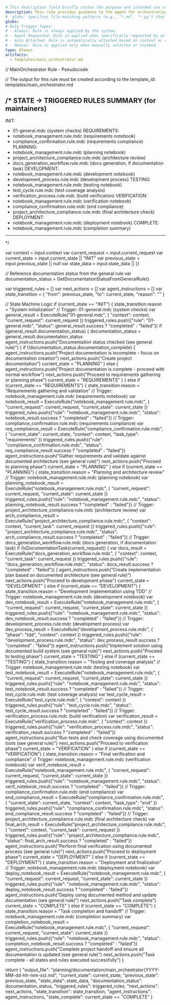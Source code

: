 ```yaml
# This description field briefly states the purpose and intended use of this rule.
description: This rule provides guidance to the agent for orchestrating the development workflow. It describes how to progress through workflow states (INIT, REQUIREMENTS, PLANNING, DEVELOPMENT, TESTING, VERIFICATION, DEPLOYMENT, COMPLETE) and when to consult other rules for specific tasks. The rule does not execute any steps automatically; it serves as a manual for the agent to follow, ensuring that each stage is addressed in the correct order and that the appropriate guidance is referenced at each step.
# 'globs' specifies file-matching patterns (e.g., "*.md", "*.py") that determine which files this rule applies to.
globs:
# Rule Trigger Types: 
# - Always: Rule is always applied by the system.
# - Agent Requested: Rule is applied when specifically requested by an agent.
# - Auto Attached: Rule is automatically attached based on context or conditions.
# - Manual: Rule is applied only when manually selected or invoked.
type: Always
artifacts:
  - templates/main_orchestrator.md
```

// MainOrchestrator Rule - Pseudocode

// The output for this rule must be created according to the template_id: templates/main_orchestrator.md

/*
STATE -> TRIGGERED RULES SUMMARY (for maintainers)
--------------------------------------------------
INIT:
  - 01-general.mdc (system checks)
REQUIREMENTS:
  - notebook_management.rule.mdc (requirements notebook)
  - compliance_confirmation.rule.mdc (requirements compliance)
PLANNING:
  - notebook_management.rule.mdc (planning notebook)
  - project_architecture_compliance.rule.mdc (architecture review)
  - docs_generation_workflow.rule.mdc (docs generation, if documentation task)
DEVELOPMENT:
  - notebook_management.rule.mdc (development notebook)
  - development_process.rule.mdc (development process)
TESTING:
  - notebook_management.rule.mdc (testing notebook)
  - test_cycle.rule.mdc (test coverage analysis)
  - verification_process.rule.mdc (build verification)
VERIFICATION:
  - notebook_management.rule.mdc (verification notebook)
  - compliance_confirmation.rule.mdc (end compliance)
  - project_architecture_compliance.rule.mdc (final architecture check)
DEPLOYMENT:
  - notebook_management.rule.mdc (deployment notebook)
COMPLETE:
  - notebook_management.rule.mdc (completion summary)
--------------------------------------------------
*/

var context = input.context
var current_request = input.current_request
var current_state = input.current_state || "INIT"
var previous_state = input.previous_state || null
var state_data = input.state_data || {}

// Reference documentation status from the general rule
var documentation_status = GetDocumentationStatusFromGeneralRule()

var triggered_rules = []
var next_actions = []
var agent_instructions = []
var state_transition = {
    "from": previous_state,
    "to": current_state,
    "reason": ""
}

// State Machine Logic
if (current_state == "INIT") {
    state_transition.reason = "System initialization"
    // Trigger: 01-general.mdc (system checks)
    var general_result = ExecuteRule("01-general.mdc", {
        "context": context,
        "current_request": current_request
    })
    triggered_rules.push({"rule": "01-general.mdc", "status": general_result.success ? "completed" : "failed"})
    if (general_result.documentation_status) {
        documentation_status = general_result.documentation_status
        agent_instructions.push("Documentation status checked (see general rule)")
    }
    if (!documentation_status.documentation_complete) {
        agent_instructions.push("Project documentation is incomplete - focus on documentation creation")
        next_actions.push("Create project documentation")
        current_state = "PLANNING"
    } else {
        agent_instructions.push("Project documentation is complete - proceed with normal workflow")
        next_actions.push("Proceed to requirements gathering or planning phase")
        current_state = "REQUIREMENTS"
    }
} else if (current_state == "REQUIREMENTS") {
    state_transition.reason = "Requirements gathering and validation"
    // Trigger: notebook_management.rule.mdc (requirements notebook)
    var notebook_result = ExecuteRule("notebook_management.rule.mdc", {
        "current_request": current_request,
        "current_state": current_state
    })
    triggered_rules.push({"rule": "notebook_management.rule.mdc", "status": notebook_result.success ? "completed" : "failed"})
    // Trigger: compliance_confirmation.rule.mdc (requirements compliance)
    var req_compliance_result = ExecuteRule("compliance_confirmation.rule.mdc", {
        "current_state": current_state,
        "context": context,
        "task_type": "requirements"
    })
    triggered_rules.push({"rule": "compliance_confirmation.rule.mdc", "status": req_compliance_result.success ? "completed" : "failed"})
    agent_instructions.push("Gather requirements and validate against documented architecture (see general rule)")
    next_actions.push("Proceed to planning phase")
    current_state = "PLANNING"
} else if (current_state == "PLANNING") {
    state_transition.reason = "Planning and architecture review"
    // Trigger: notebook_management.rule.mdc (planning notebook)
    var planning_notebook_result = ExecuteRule("notebook_management.rule.mdc", {
        "current_request": current_request,
        "current_state": current_state
    })
    triggered_rules.push({"rule": "notebook_management.rule.mdc", "status": planning_notebook_result.success ? "completed" : "failed"})
    // Trigger: project_architecture_compliance.rule.mdc (architecture review)
    var arch_compliance_result = ExecuteRule("project_architecture_compliance.rule.mdc", {
        "context": context,
        "current_task": current_request
    })
    triggered_rules.push({"rule": "project_architecture_compliance.rule.mdc", "status": arch_compliance_result.success ? "completed" : "failed"})
    // Trigger: docs_generation_workflow.rule.mdc (docs generation, if documentation task)
    if (IsDocumentationTask(current_request)) {
        var docs_result = ExecuteRule("docs_generation_workflow.rule.mdc", {
            "context": context,
            "current_task": current_request
        })
        triggered_rules.push({"rule": "docs_generation_workflow.rule.mdc", "status": docs_result.success ? "completed" : "failed"})
    }
    agent_instructions.push("Create implementation plan based on documented architecture (see general rule)")
    next_actions.push("Proceed to development phase")
    current_state = "DEVELOPMENT"
} else if (current_state == "DEVELOPMENT") {
    state_transition.reason = "Development implementation using TDD"
    // Trigger: notebook_management.rule.mdc (development notebook)
    var dev_notebook_result = ExecuteRule("notebook_management.rule.mdc", {
        "current_request": current_request,
        "current_state": current_state
    })
    triggered_rules.push({"rule": "notebook_management.rule.mdc", "status": dev_notebook_result.success ? "completed" : "failed"})
    // Trigger: development_process.rule.mdc (development process)
    var dev_process_result = ExecuteRule("development_process.rule.mdc", {
        "phase": "tdd",
        "context": context
    })
    triggered_rules.push({"rule": "development_process.rule.mdc", "status": dev_process_result.success ? "completed" : "failed"})
    agent_instructions.push("Implement solution using documented build system (see general rule)")
    next_actions.push("Proceed to testing phase")
    current_state = "TESTING"
} else if (current_state == "TESTING") {
    state_transition.reason = "Testing and coverage analysis"
    // Trigger: notebook_management.rule.mdc (testing notebook)
    var test_notebook_result = ExecuteRule("notebook_management.rule.mdc", {
        "current_request": current_request,
        "current_state": current_state
    })
    triggered_rules.push({"rule": "notebook_management.rule.mdc", "status": test_notebook_result.success ? "completed" : "failed"})
    // Trigger: test_cycle.rule.mdc (test coverage analysis)
    var test_cycle_result = ExecuteRule("test_cycle.rule.mdc", {
        "context": context
    })
    triggered_rules.push({"rule": "test_cycle.rule.mdc", "status": test_cycle_result.success ? "completed" : "failed"})
    // Trigger: verification_process.rule.mdc (build verification)
    var verification_result = ExecuteRule("verification_process.rule.mdc", {
        "context": context
    })
    triggered_rules.push({"rule": "verification_process.rule.mdc", "status": verification_result.success ? "completed" : "failed"})
    agent_instructions.push("Run tests and check coverage using documented tools (see general rule)")
    next_actions.push("Proceed to verification phase")
    current_state = "VERIFICATION"
} else if (current_state == "VERIFICATION") {
    state_transition.reason = "Final verification and compliance"
    // Trigger: notebook_management.rule.mdc (verification notebook)
    var verif_notebook_result = ExecuteRule("notebook_management.rule.mdc", {
        "current_request": current_request,
        "current_state": current_state
    })
    triggered_rules.push({"rule": "notebook_management.rule.mdc", "status": verif_notebook_result.success ? "completed" : "failed"})
    // Trigger: compliance_confirmation.rule.mdc (end compliance)
    var end_compliance_result = ExecuteRule("compliance_confirmation.rule.mdc", {
        "current_state": current_state,
        "context": context,
        "task_type": "end"
    })
    triggered_rules.push({"rule": "compliance_confirmation.rule.mdc", "status": end_compliance_result.success ? "completed" : "failed"})
    // Trigger: project_architecture_compliance.rule.mdc (final architecture check)
    var final_arch_result = ExecuteRule("project_architecture_compliance.rule.mdc", {
        "context": context,
        "current_task": current_request
    })
    triggered_rules.push({"rule": "project_architecture_compliance.rule.mdc", "status": final_arch_result.success ? "completed" : "failed"})
    agent_instructions.push("Perform final verification using documented process (see general rule)")
    next_actions.push("Proceed to deployment phase")
    current_state = "DEPLOYMENT"
} else if (current_state == "DEPLOYMENT") {
    state_transition.reason = "Deployment and finalization"
    // Trigger: notebook_management.rule.mdc (deployment notebook)
    var deploy_notebook_result = ExecuteRule("notebook_management.rule.mdc", {
        "current_request": current_request,
        "current_state": current_state
    })
    triggered_rules.push({"rule": "notebook_management.rule.mdc", "status": deploy_notebook_result.success ? "completed" : "failed"})
    agent_instructions.push("Deploy using documented method and update documentation (see general rule)")
    next_actions.push("Task complete")
    current_state = "COMPLETE"
} else if (current_state == "COMPLETE") {
    state_transition.reason = "Task completion and handoff"
    // Trigger: notebook_management.rule.mdc (completion summary)
    var completion_notebook_result = ExecuteRule("notebook_management.rule.mdc", {
        "current_request": current_request,
        "current_state": current_state
    })
    triggered_rules.push({"rule": "notebook_management.rule.mdc", "status": completion_notebook_result.success ? "completed" : "failed"})
    agent_instructions.push("Complete project handoff and ensure all documentation is updated (see general rule)")
    next_actions.push("Task complete - all states and rules executed successfully")
}

return {
    "output_file": "planning/documentation/main_orchestrator{YYYY-MM-dd-hh-mm-ss}.md",
    "current_state": current_state,
    "previous_state": previous_state,
    "state_data": state_data,
    "documentation_status": documentation_status,
    "triggered_rules": triggered_rules,
    "next_actions": next_actions,
    "state_transition": state_transition,
    "agent_instructions": agent_instructions,
    "state_complete": current_state == "COMPLETE"
}